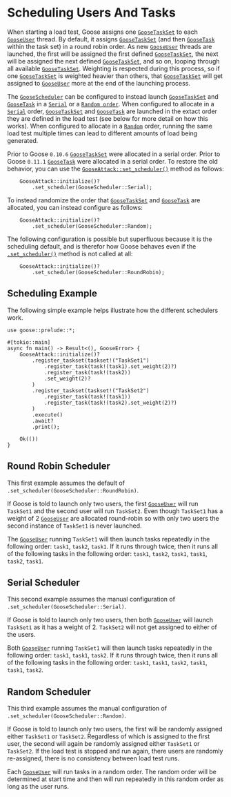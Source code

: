 # Scheduling Users And Tasks

When starting a load test, Goose assigns one [`GooseTaskSet`](https://docs.rs/goose/*/goose/goose/struct.GooseTaskSet.html) to each [`GooseUser`](https://docs.rs/goose/*/goose/goose/struct.GooseUser.html) thread. By default, it assigns [`GooseTaskSet`](https://docs.rs/goose/*/goose/goose/struct.GooseTaskSet.html) (and then [`GooseTask`](https://docs.rs/goose/*/goose/goose/struct.GooseTask.html) within the task set) in a round robin order. As new [`GooseUser`](https://docs.rs/goose/*/goose/goose/struct.GooseUser.html) threads are launched, the first will be assigned the first defined [`GooseTaskSet`](https://docs.rs/goose/*/goose/goose/struct.GooseTaskSet.html), the next will be assigned the next defined [`GooseTaskSet`](https://docs.rs/goose/*/goose/goose/struct.GooseTaskSet.html), and so on, looping through all available [`GooseTaskSet`](https://docs.rs/goose/*/goose/goose/struct.GooseTaskSet.html). Weighting is respected during this process, so if one [`GooseTaskSet`](https://docs.rs/goose/*/goose/goose/struct.GooseTaskSet.html) is weighted heavier than others, that [`GooseTaskSet`](https://docs.rs/goose/*/goose/goose/struct.GooseTaskSet.html) will get assigned to [`GooseUser`](https://docs.rs/goose/*/goose/goose/struct.GooseUser.html) more at the end of the launching process.

The [`GooseScheduler`](https://docs.rs/goose/*/goose/enum.GooseScheduler.html) can be configured to instead launch [`GooseTaskSet`](https://docs.rs/goose/*/goose/goose/struct.GooseTaskSet.html) and [`GooseTask`](https://docs.rs/goose/*/goose/goose/struct.GooseTask.html) in a [`Serial`](https://docs.rs/goose/*/goose/enum.GooseScheduler.html#variant.Serial) or a [`Random order`](https://docs.rs/goose/*/goose/enum.GooseScheduler.html#variant.Random). When configured to allocate in a [`Serial`](https://docs.rs/goose/*/goose/enum.GooseScheduler.html#variant.Serial) order, [`GooseTaskSet`](https://docs.rs/goose/*/goose/goose/struct.GooseTaskSet.html) and [`GooseTask`](https://docs.rs/goose/*/goose/goose/struct.GooseTask.html) are launched in the extact order they are defined in the load test (see below for more detail on how this works). When configured to allocate in a [`Random`](https://docs.rs/goose/*/goose/enum.GooseScheduler.html#variant.Random) order, running the same load test multiple times can lead to different amounts of load being generated.

Prior to Goose `0.10.6` [`GooseTaskSet`](https://docs.rs/goose/*/goose/goose/struct.GooseTaskSet.html) were allocated in a serial order. Prior to Goose `0.11.1` [`GooseTask`](https://docs.rs/goose/*/goose/goose/struct.GooseTask.html) were allocated in a serial order. To restore the old behavior, you can use the [`GooseAttack::set_scheduler()`](https://docs.rs/goose/*/goose/struct.GooseAttack.html#method.set_scheduler) method as follows:

```rust,ignore
    GooseAttack::initialize()?
        .set_scheduler(GooseScheduler::Serial);
```

To instead randomize the order that [`GooseTaskSet`](https://docs.rs/goose/*/goose/goose/struct.GooseTaskSet.html) and [`GooseTask`](https://docs.rs/goose/*/goose/goose/struct.GooseTask.html) are allocated, you can instead configure as follows:

```rust,ignore
    GooseAttack::initialize()?
        .set_scheduler(GooseScheduler::Random);
```

The following configuration is possible but superfluous because it is the scheduling default, and is therefor how Goose behaves even if the [`.set_scheduler()`](https://docs.rs/goose/*/goose/struct.GooseAttack.html#method.set_scheduler) method is not called at all:

```rust,ignore
    GooseAttack::initialize()?
        .set_scheduler(GooseScheduler::RoundRobin);
```

## Scheduling Example

The following simple example helps illustrate how the different schedulers work.

```rust,ignore
use goose::prelude::*;

#[tokio::main]
async fn main() -> Result<(), GooseError> {
    GooseAttack::initialize()?
        .register_taskset(taskset!("TaskSet1")
            .register_task(task!(task1).set_weight(2)?)
            .register_task(task!(task2))
            .set_weight(2)?
        )
        .register_taskset(taskset!("TaskSet2")
            .register_task(task!(task1))
            .register_task(task!(task2).set_weight(2)?)
        )
        .execute()
        .await?
        .print();

    Ok(())
}
```

## Round Robin Scheduler

This first example assumes the default of `.set_scheduler(GooseScheduler::RoundRobin)`.

If Goose is told to launch only two users, the first [`GooseUser`](https://docs.rs/goose/*/goose/goose/struct.GooseUser.html) will run `TaskSet1` and the second user will run `TaskSet2`. Even though `TaskSet1` has a weight of 2 [`GooseUser`](https://docs.rs/goose/*/goose/goose/struct.GooseUser.html) are allocated round-robin so with only two users the second instance of `TaskSet1` is never launched.

The [`GooseUser`](https://docs.rs/goose/*/goose/goose/struct.GooseUser.html) running `TaskSet1` will then launch tasks repeatedly in the following order: `task1`, `task2`, `task1`. If it runs through twice, then it runs all of the following tasks in the following order: `task1`, `task2`, `task1`, `task1`, `task2`, `task1`.

## Serial Scheduler

This second example assumes the manual configuration of `.set_scheduler(GooseScheduler::Serial)`.

If Goose is told to launch only two users, then both [`GooseUser`](https://docs.rs/goose/*/goose/goose/struct.GooseUser.html) will launch `TaskSet1` as it has a weight of 2. `TaskSet2` will not get assigned to either of the users.

Both [`GooseUser`](https://docs.rs/goose/*/goose/goose/struct.GooseUser.html) running `TaskSet1` will then launch tasks repeatedly in the following order: `task1`, `task1`, `task2`. If it runs through twice, then it runs all of the following tasks in the following order: `task1`, `task1`, `task2`, `task1`, `task1`, `task2`.

## Random Scheduler

This third example assumes the manual configuration of `.set_scheduler(GooseScheduler::Random)`.

If Goose is told to launch only two users, the first will be randomly assigned either `TaskSet1` or `TaskSet2`. Regardless of which is assigned to the first user, the second will again be randomly assigned either `TaskSet1` or `TaskSet2`. If the load test is stopped and run again, there users are randomly re-assigned, there is no consistency between load test runs.

Each [`GooseUser`](https://docs.rs/goose/*/goose/goose/struct.GooseUser.html) will run tasks in a random order. The random order will be determined at start time and then will run repeatedly in this random order as long as the user runs.

